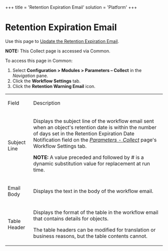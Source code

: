 +++
title = 'Retention Expiration Email'
solution = 'Platform'
+++

# Retention Expiration Email

<div class="use">

Use this page to [Update the Retention Expiration
Email](../../Common/Use_Cases/Update%20the%20Retention%20Expiration%20Email.htm).

</div>

**NOTE:** This Collect page is accessed via Common.

To access this page in Common:

1.  Select **Configuration \> Modules \> Parameters – Collect** in the
    *Navigation* pane.
2.  Click the **Workflow Settings** tab.
3.  Click the **Retention Warning Email** icon.

<table>
<tbody>
<tr class="odd">
<td><p>Field</p></td>
<td><p>Description</p></td>
</tr>
<tr class="even">
<td><p>Subject Line</p></td>
<td><p>Displays the subject line of the workflow email sent when an object's retention date is within the number of days set in the Retention Expiration Date Notification field on the <em><a href="../../Common/Page_Desc/Parameters_Collect.htm">Parameters - Collect</a></em> page's Workflow Settings tab.</p>
<p><strong>NOTE:</strong> A value preceded and followed by # is a dynamic substitution value for replacement at run time.</p></td>
</tr>
<tr class="odd">
<td><p>Email Body</p></td>
<td><p>Displays the text in the body of the workflow email.</p></td>
</tr>
<tr class="even">
<td><p>Table Header</p></td>
<td><p>Displays the format of the table in the workflow email that contains details for objects.</p>
<p>The table headers can be modified for translation or business reasons, but the table contents cannot.</p></td>
</tr>
</tbody>
</table>
